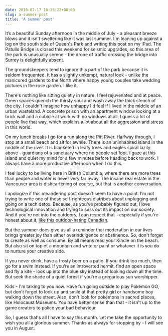 ```yaml
---
date: 2016-07-17 16:35:22+00:00
slug: a-summer-post
title: 'A summer post'
---
```


It’s a beautiful Sunday afternoon in the middle of July - a pleasant breeze blows and it isn't sweltering like it was last summer. I'm leaning up against a log on the south side of Queen's Park and writing this post on my iPad. The Patullo Bridge is closed this weekend for seismic upgrades, so this area of the park is unusually serene - the drone of traffic crossing the bridge into Surrey is delightfully absent. 

The groundskeepers tend to ignore this part of the park because it is seldom frequented. It has a slightly unkempt, natural look  - unlike the manicured gardens to the North where happy young couples take wedding pictures in the rose garden. I like it. 

There's nothing like sitting quietly in nature. I feel rejuvenated and at peace. Green spaces quench the thirsty soul and wash away the thick stench of the city. I couldn't imagine how unhappy I'd feel if I lived in the middle of an urban wasteland. A concrete prison with an apartment window looking at a brick wall and a cubicle at work with no windows at all. I guess a lot of people live that way, which explains a lot about all the aggression and stress in this world.

<!--more--> 

On my lunch breaks I go for a run along the Pitt River. Halfway through, I stop at a small beach and sit for awhile. There is an uninhabited island in the middle of the river. It is blanketed in leafy trees and eagles spiral lazily above - guardians of a sanctuary where no people set foot. I gaze at this island and quiet my mind for a few minutes before heading back to work. I always have a more productive afternoon when I do this. 

I feel lucky to be living here in British Columbia, where there are more trees than people and water is never very far away. The insane real estate in the Vancouver area is disheartening of course, but that is another conversation.

I apologize if this meandering post doesn’t seem to have a point. I’m not trying to write one of those self-righteous diatribes about unplugging and going on a tech detox. Because, as you've probably figured out, I love technological innovation and trying to suss out its impact on our society. And if you're not into the outdoors, I can respect that - especially if you're honest about it, [like this outdoor-hating Canadian](http://www.vice.com/en_ca/read/being-canadian-to-me-means-not-giving-a-shit-about-the-outdoors). 

But the summer does give us all a reminder that moderation in our lives brings greater joy than either overindulgence or abstinence. So, don't forget to create as well as consume. By all means read your Kindle on the beach. But also sit on top of a mountain and write or paint or whatever it is you do to nurture your creative side. 

If you never drink, have a frosty beer on a patio. If you drink too much, then go for a swim instead. If you’re an introverted hermit, find an open space and fly a kite - look up into the blue sky instead of looking down all the time. But seek the shade of a quiet forest if you're a gregarious sun worshipper.

Kids - I'm talking to you now. Have fun going outside to play Pokémon GO, but don't forget to look up and smile at that pretty girl or handsome boy walking down the street. Also, don't look for pokémons in sacred places, like Holocaust Museums. You have better sense than that - it isn't up to the game creators to police your bad behaviour.

So, I guess that's all I have to say this month. Let me take the opportunity to wish you all a glorious summer. Thanks as always for stopping by - I will see you in August.
